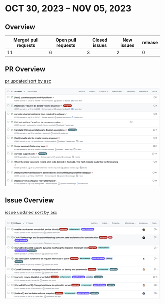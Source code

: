 # OCT 30, 2023 – NOV 05, 2023

## Overview

| Merged pull requests | Open pull requests | Closed issues | New issues | release |
| -------------------- | ------------------ | ------------- | ---------- | ------- |
| 11                   | 6                 | 3             | 2          | 0       |



## PR Overview

[pr updated sort by asc](https://github.com/opencurve/curve/pulls?q=is%3Apr+is%3Aopen+sort%3Aupdated-asc+-label%3Apending)

![pr updated sort by asc](./images/2023-11-06-pr.png)

## Issue Overview

[issue updated sort by asc](https://github.com/opencurve/curve/issues?q=is%3Aissue+is%3Aopen+label%3Aassigned+sort%3Aupdated-asc)

![issue updated sort by asc](./images/2023-11-06-issue.png)